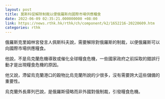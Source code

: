 ```yaml
---
layout: post
title: 莫斯科促解除制裁以便俄羅斯向國際市場供應糧食
date: 2022-06-09 02:35:21.000000000 +08:00
link: https://news.rthk.hk/rthk/ch/component/k2/1652216-20220609.htm
categories: rthk
---
```


俄羅斯克里姆林宮發言人佩斯科夫說，需要解除對俄羅斯的制裁，以便俄羅斯可以向國際市場供應糧食。

他說，不是烏克蘭危機導致或催化全球糧食危機，一些國家政府之前採取的錯誤行動才是出現糧食危機的原因。

他又說，滯留烏克蘭港口的穀物比烏克蘭所說的少很多，沒有需要誇大這些儲備的重要性。

烏克蘭外長庫列巴說，是俄羅斯侵略而非外國對俄制裁，引發糧食危機。
